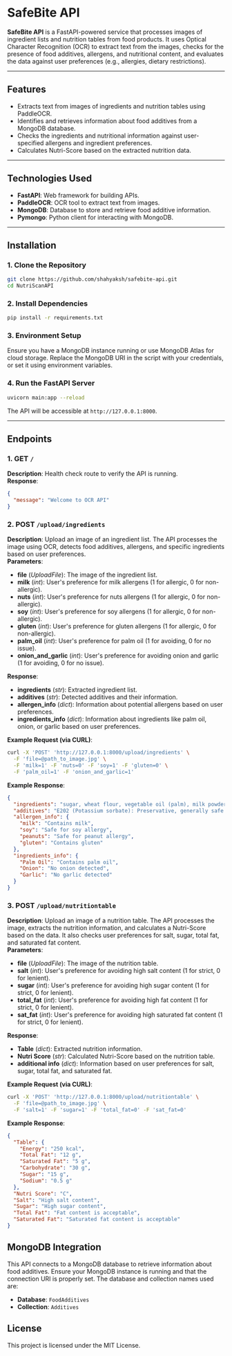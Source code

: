 # SafeBite API

**SafeBite API** is a FastAPI-powered service that processes images of ingredient lists and nutrition tables from food products. It uses Optical Character Recognition (OCR) to extract text from the images, checks for the presence of food additives, allergens, and nutritional content, and evaluates the data against user preferences (e.g., allergies, dietary restrictions).

---

## Features
- Extracts text from images of ingredients and nutrition tables using PaddleOCR.
- Identifies and retrieves information about food additives from a MongoDB database.
- Checks the ingredients and nutritional information against user-specified allergens and ingredient preferences.
- Calculates Nutri-Score based on the extracted nutrition data.
  
---

## Technologies Used
- **FastAPI**: Web framework for building APIs.
- **PaddleOCR**: OCR tool to extract text from images.
- **MongoDB**: Database to store and retrieve food additive information.
- **Pymongo**: Python client for interacting with MongoDB.

---

## Installation

### 1. Clone the Repository
```bash
git clone https://github.com/shahyaksh/safebite-api.git
cd NutriScanAPI
```

### 2. Install Dependencies
```bash
pip install -r requirements.txt
```

### 3. Environment Setup
Ensure you have a MongoDB instance running or use MongoDB Atlas for cloud storage. Replace the MongoDB URI in the script with your credentials, or set it using environment variables.

### 4. Run the FastAPI Server
```bash
uvicorn main:app --reload
```

The API will be accessible at `http://127.0.0.1:8000`.

---

## Endpoints

### 1. **GET `/`**  
**Description**: Health check route to verify the API is running.  
**Response**:
```json
{
  "message": "Welcome to OCR API"
}
```

### 2. **POST `/upload/ingredients`**
**Description**: Upload an image of an ingredient list. The API processes the image using OCR, detects food additives, allergens, and specific ingredients based on user preferences.  
**Parameters**:
- **file** (*UploadFile*): The image of the ingredient list.
- **milk** (*int*): User's preference for milk allergens (1 for allergic, 0 for non-allergic).
- **nuts** (*int*): User's preference for nuts allergens (1 for allergic, 0 for non-allergic).
- **soy** (*int*): User's preference for soy allergens (1 for allergic, 0 for non-allergic).
- **gluten** (*int*): User's preference for gluten allergens (1 for allergic, 0 for non-allergic).
- **palm_oil** (*int*): User's preference for palm oil (1 for avoiding, 0 for no issue).
- **onion_and_garlic** (*int*): User's preference for avoiding onion and garlic (1 for avoiding, 0 for no issue).

**Response**:
- **ingredients** (*str*): Extracted ingredient list.
- **additives** (*str*): Detected additives and their information.
- **allergen_info** (*dict*): Information about potential allergens based on user preferences.
- **ingredients_info** (*dict*): Information about ingredients like palm oil, onion, or garlic based on user preferences.

**Example Request (via CURL)**:
```bash
curl -X 'POST' 'http://127.0.0.1:8000/upload/ingredients' \
  -F 'file=@path_to_image.jpg' \
  -F 'milk=1' -F 'nuts=0' -F 'soy=1' -F 'gluten=0' \
  -F 'palm_oil=1' -F 'onion_and_garlic=1'
```

**Example Response**:
```json
{
  "ingredients": "sugar, wheat flour, vegetable oil (palm), milk powder...",
  "additives": "E202 (Potassium sorbate): Preservative, generally safe...",
  "allergen_info": {
    "milk": "Contains milk",
    "soy": "Safe for soy allergy",
    "peanuts": "Safe for peanut allergy",
    "gluten": "Contains gluten"
  },
  "ingredients_info": {
    "Palm Oil": "Contains palm oil",
    "Onion": "No onion detected",
    "Garlic": "No garlic detected"
  }
}
```

### 3. **POST `/upload/nutritiontable`**
**Description**: Upload an image of a nutrition table. The API processes the image, extracts the nutrition information, and calculates a Nutri-Score based on the data. It also checks user preferences for salt, sugar, total fat, and saturated fat content.  
**Parameters**:
- **file** (*UploadFile*): The image of the nutrition table.
- **salt** (*int*): User's preference for avoiding high salt content (1 for strict, 0 for lenient).
- **sugar** (*int*): User's preference for avoiding high sugar content (1 for strict, 0 for lenient).
- **total_fat** (*int*): User's preference for avoiding high fat content (1 for strict, 0 for lenient).
- **sat_fat** (*int*): User's preference for avoiding high saturated fat content (1 for strict, 0 for lenient).

**Response**:
- **Table** (*dict*): Extracted nutrition information.
- **Nutri Score** (*str*): Calculated Nutri-Score based on the nutrition table.
- **additional info** (*dict*): Information based on user preferences for salt, sugar, total fat, and saturated fat.

**Example Request (via CURL)**:
```bash
curl -X 'POST' 'http://127.0.0.1:8000/upload/nutritiontable' \
  -F 'file=@path_to_image.jpg' \
  -F 'salt=1' -F 'sugar=1' -F 'total_fat=0' -F 'sat_fat=0'
```

**Example Response**:
```json
{
  "Table": {
    "Energy": "250 kcal",
    "Total Fat": "12 g",
    "Saturated Fat": "5 g",
    "Carbohydrate": "30 g",
    "Sugar": "15 g",
    "Sodium": "0.5 g"
  },
  "Nutri Score": "C",
  "Salt": "High salt content",
  "Sugar": "High sugar content",
  "Total Fat": "Fat content is acceptable",
  "Saturated Fat": "Saturated fat content is acceptable"
}
```



## MongoDB Integration
This API connects to a MongoDB database to retrieve information about food additives. Ensure your MongoDB instance is running and that the connection URI is properly set. The database and collection names used are:
- **Database**: `FoodAdditives`
- **Collection**: `Additives`

## License
This project is licensed under the MIT License.
